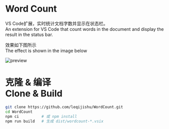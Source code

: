 # Word Count
VS Code扩展，实时统计文档字数并显示在状态栏。<br />
An extension for VS Code that count words in the document and display the result in the status bar.

效果如下图所示<br />
The effect is shown in the image below

![preview](./assets/snapshots/wordcount.png)

<h1>
克隆 & 编译
<br />
Clone & Build
</h1>

```bash
git clone https://github.com/leqijishu/WordCount.git
cd WordCount
npm ci          # 或 npm install
npm run build   # 生成 dist/wordcount-*.vsix
```
